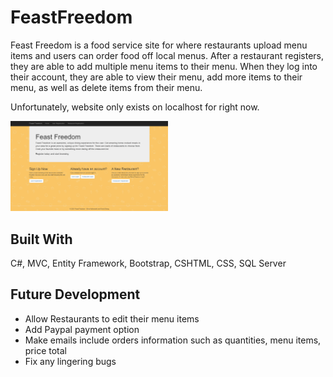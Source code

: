 # FeastFreedom

Feast Freedom is a food service site for where restaurants upload menu items and users can order food off local menus.
After a restaurant registers, they are able to add multiple menu items to their menu. When they log into their account, 
they are able to view their menu, add more items to their menu, as well as delete items from their menu.

Unfortunately, website only exists on localhost for right now.

<img src="project-images/FeastFreedomHomePage.jpg" width="50%">

## Built With
C#, MVC, Entity Framework, Bootstrap, CSHTML, CSS, SQL Server

## Future Development
<ul>
<li>Allow Restaurants to edit their menu items</li>
<li>Add Paypal payment option</li>
<li>Make emails include orders information such as quantities, menu items, price total </li>
<li>Fix any lingering bugs</li>
</ul>